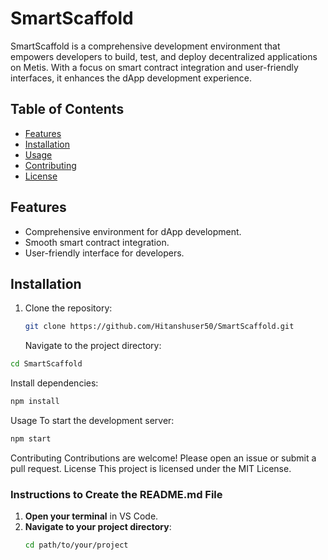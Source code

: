 # SmartScaffold

SmartScaffold is a comprehensive development environment that empowers developers to build, test, and deploy decentralized applications on Metis. With a focus on smart contract integration and user-friendly interfaces, it enhances the dApp development experience.

## Table of Contents
- [Features](#features)
- [Installation](#installation)
- [Usage](#usage)
- [Contributing](#contributing)
- [License](#license)

## Features
- Comprehensive environment for dApp development.
- Smooth smart contract integration.
- User-friendly interface for developers.

## Installation
1. Clone the repository:
   ```bash
   git clone https://github.com/Hitanshuser50/SmartScaffold.git
   ```
   Navigate to the project directory:
 ```bash
cd SmartScaffold
```
Install dependencies:
```bash
npm install
```
Usage
To start the development server:
```bash
npm start
```
Contributing
Contributions are welcome! Please open an issue or submit a pull request.
License
This project is licensed under the MIT License.


### Instructions to Create the README.md File

1. **Open your terminal** in VS Code.
2. **Navigate to your project directory**:
   ```bash
   cd path/to/your/project
   ```
